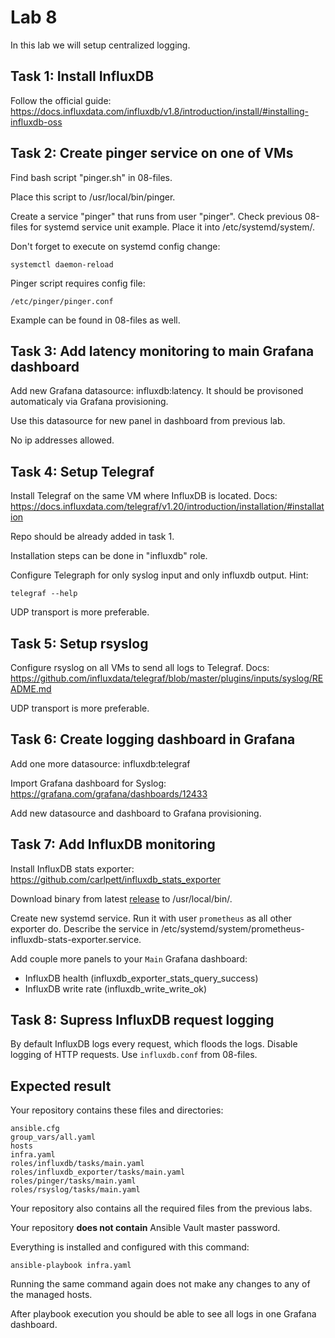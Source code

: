 # Lab 8

In this lab we will setup centralized logging.

## Task 1: Install InfluxDB

Follow the official guide: https://docs.influxdata.com/influxdb/v1.8/introduction/install/#installing-influxdb-oss

## Task 2: Create pinger service on one of VMs

Find bash script "pinger.sh" in 08-files.

Place this script to /usr/local/bin/pinger.

Create a service "pinger" that runs from user "pinger". Check previous 08-files for systemd service unit example. Place it into /etc/systemd/system/.

Don't forget to execute on systemd config change:

    systemctl daemon-reload

Pinger script requires config file:

    /etc/pinger/pinger.conf

Example can be found in 08-files as well.

## Task 3: Add latency monitoring to main Grafana dashboard

Add new Grafana datasource: influxdb:latency. It should be provisoned automaticaly via Grafana provisioning.

Use this datasource for new panel in dashboard from previous lab.

No ip addresses allowed.

## Task 4: Setup Telegraf

Install Telegraf on the same VM where InfluxDB is located. Docs: https://docs.influxdata.com/telegraf/v1.20/introduction/installation/#installation

Repo should be already added in task 1.

Installation steps can be done in "influxdb" role.

Configure Telegraph for only syslog input and only influxdb output. Hint:

    telegraf --help

UDP transport is more preferable.

## Task 5: Setup rsyslog

Configure rsyslog on all VMs to send all logs to Telegraf. Docs: https://github.com/influxdata/telegraf/blob/master/plugins/inputs/syslog/README.md

UDP transport is more preferable.

## Task 6: Create logging dashboard in Grafana

Add one more datasource: influxdb:telegraf

Import Grafana dashboard for Syslog: https://grafana.com/grafana/dashboards/12433

Add new datasource and dashboard to Grafana provisioning.

## Task 7: Add InfluxDB monitoring

Install InfluxDB stats exporter: https://github.com/carlpett/influxdb_stats_exporter

Download binary from latest [release](https://github.com/carlpett/influxdb_stats_exporter/releases/tag/v0.1.1) to /usr/local/bin/.

Create new systemd service. Run it with user `prometheus` as all other exporter do. Describe the service in /etc/systemd/system/prometheus-influxdb-stats-exporter.service.

Add couple more panels to your `Main` Grafana dashboard:

- InfluxDB health (influxdb_exporter_stats_query_success)
- InfluxDB write rate (influxdb_write_write_ok)

## Task 8: Supress InfluxDB request logging

By default InfluxDB logs every request, which floods the logs. Disable logging of HTTP requests. Use `influxdb.conf` from 08-files. 

## Expected result

Your repository contains these files and directories:

    ansible.cfg
    group_vars/all.yaml
    hosts
    infra.yaml
    roles/influxdb/tasks/main.yaml
    roles/influxdb_exporter/tasks/main.yaml
    roles/pinger/tasks/main.yaml
    roles/rsyslog/tasks/main.yaml

Your repository also contains all the required files from the previous labs.

Your repository **does not contain** Ansible Vault master password.

Everything is installed and configured with this command:

	ansible-playbook infra.yaml

Running the same command again does not make any changes to any of the managed
hosts.

After playbook execution you should be able to see all logs in one Grafana dashboard.
